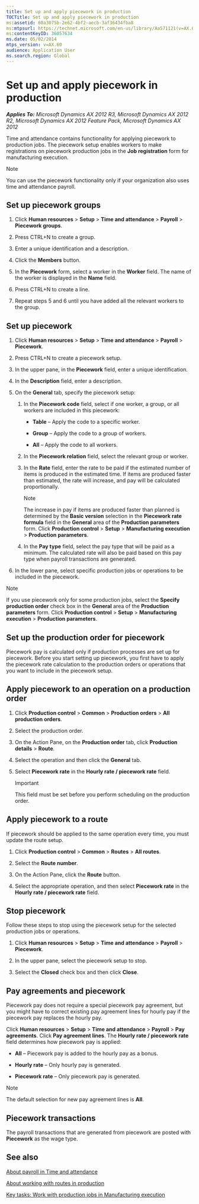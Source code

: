```yaml
---
title: Set up and apply piecework in production
TOCTitle: Set up and apply piecework in production
ms:assetid: 60a3075b-2e62-4bf2-aecb-3af36434fba8
ms:mtpsurl: https://technet.microsoft.com/en-us/library/Aa571121(v=AX.60)
ms:contentKeyID: 36057634
ms.date: 05/02/2014
mtps_version: v=AX.60
audience: Application User
ms.search.region: Global
---
```


# Set up and apply piecework in production 


_**Applies To:** Microsoft Dynamics AX 2012 R3, Microsoft Dynamics AX 2012 R2, Microsoft Dynamics AX 2012 Feature Pack, Microsoft Dynamics AX 2012_

Time and attendance contains functionality for applying piecework to production jobs. The piecework setup enables workers to make registrations on piecework production jobs in the **Job registration** form for manufacturing execution.


> [!NOTE]
> <P>You can use the piecework functionality only if your organization also uses time and attendance payroll.</P>



## Set up piecework groups

1.  Click **Human resources** \> **Setup** \> **Time and attendance** \> **Payroll** \> **Piecework groups**.

2.  Press CTRL+N to create a group.

3.  Enter a unique identification and a description.

4.  Click the **Members** button.

5.  In the **Piecework** form, select a worker in the **Worker** field. The name of the worker is displayed in the **Name** field.

6.  Press CTRL+N to create a line.

7.  Repeat steps 5 and 6 until you have added all the relevant workers to the group.

## Set up piecework

1.  Click **Human resources** \> **Setup** \> **Time and attendance** \> **Payroll** \> **Piecework**.

2.  Press CTRL+N to create a piecework setup.

3.  In the upper pane, in the **Piecework** field, enter a unique identification.

4.  In the **Description** field, enter a description.

5.  On the **General** tab, specify the piecework setup:
    
    1.  In the **Piecework code** field, select if one worker, a group, or all workers are included in this piecework:
        
          - **Table** – Apply the code to a specific worker.
        
          - **Group** – Apply the code to a group of workers.
        
          - **All** – Apply the code to all workers.
    
    2.  In the **Piecework relation** field, select the relevant group or worker.
    
    3.  In the **Rate** field, enter the rate to be paid if the estimated number of items is produced in the estimated time. If items are produced faster than estimated, the rate will increase, and pay will be calculated proportionally.
        

        > [!NOTE]
        > <P>The increase in pay if items are produced faster than planned is determined by the <STRONG>Basic version</STRONG> selection in the <STRONG>Piecework rate formula</STRONG> field in the <STRONG>General</STRONG> area of the <STRONG>Production parameters</STRONG> form. Click <STRONG>Production control</STRONG> &gt; <STRONG>Setup</STRONG> &gt; <STRONG>Manufacturing execution</STRONG> &gt; <STRONG>Production parameters</STRONG>.</P>

    
    4.  In the **Pay type** field, select the pay type that will be paid as a minimum. The calculated rate will also be paid based on this pay type when payroll transactions are generated.

6.  In the lower pane, select specific production jobs or operations to be included in the piecework.


> [!NOTE]
> <P>If you use piecework only for some production jobs, select the <STRONG>Specify production order</STRONG> check box in the <STRONG>General</STRONG> area of the <STRONG>Production parameters</STRONG> form. Click <STRONG>Production control</STRONG> &gt; <STRONG>Setup</STRONG> &gt; <STRONG>Manufacturing execution</STRONG> &gt; <STRONG>Production parameters</STRONG>.</P>



## Set up the production order for piecework

Piecework pay is calculated only if production processes are set up for piecework. Before you start setting up piecework, you first have to apply the piecework rate calculation to the production orders or operations that you want to include in the piecework setup.

## Apply piecework to an operation on a production order

1.  Click **Production control** \> **Common** \> **Production orders** \> **All production orders**.

2.  Select the production order.

3.  On the Action Pane, on the **Production order** tab, click **Production details** \> **Route**.

4.  Select the operation and then click the **General** tab.

5.  Select **Piecework rate** in the **Hourly rate / piecework rate** field.
    

    > [!IMPORTANT]
    > <P>This field must be set before you perform scheduling on the production order.</P>



## Apply piecework to a route

If piecework should be applied to the same operation every time, you must update the route setup.

1.  Click **Production control** \> **Common** \> **Routes** \> **All routes**.

2.  Select the **Route number**.

3.  On the Action Pane, click the **Route** button.

4.  Select the appropriate operation, and then select **Piecework rate** in the **Hourly rate / piecework rate** field.

## Stop piecework

Follow these steps to stop using the piecework setup for the selected production jobs or operations.

1.  Click **Human resources** \> **Setup** \> **Time and attendance** \> **Payroll** \> **Piecework**.

2.  In the upper pane, select the piecework setup to stop.

3.  Select the **Closed** check box and then click **Close**.

## Pay agreements and piecework

Piecework pay does not require a special piecework pay agreement, but you might have to correct existing pay agreement lines for hourly pay if the piecework pay replaces the hourly pay.

Click **Human resources** \> **Setup** \> **Time and attendance** \> **Payroll** \> **Pay agreements**. Click **Pay agreement lines**. The **Hourly rate / piecework rate** field determines how piecework pay is applied:

  - **All** – Piecework pay is added to the hourly pay as a bonus.

  - **Hourly rate** – Only hourly pay is generated.

  - **Piecework rate** – Only piecework pay is generated.


> [!NOTE]
> <P>The default selection for new pay agreement lines is <STRONG>All</STRONG>.</P>



## Piecework transactions

The payroll transactions that are generated from piecework are posted with **Piecework** as the wage type.

## See also

[About payroll in Time and attendance](about-payroll-in-time-and-attendance.md)

[About working with routes in production](about-working-with-routes-in-production.md)

[Key tasks: Work with production jobs in Manufacturing execution](key-tasks-work-with-production-jobs-in-manufacturing-execution.md)

  


